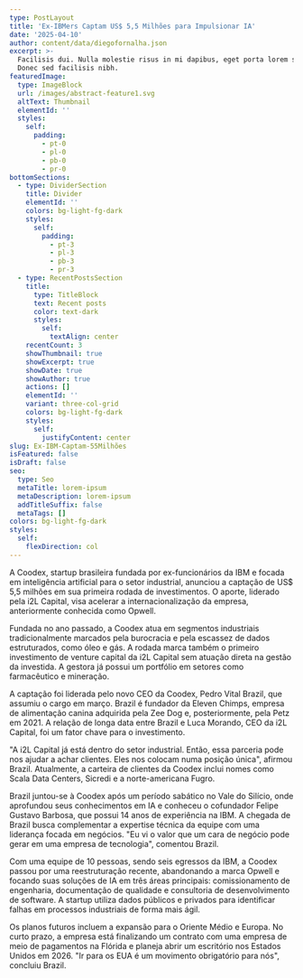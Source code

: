 ```yaml
---
type: PostLayout
title: 'Ex-IBMers Captam US$ 5,5 Milhões para Impulsionar IA'
date: '2025-04-10'
author: content/data/diegofornalha.json
excerpt: >-
  Facilisis dui. Nulla molestie risus in mi dapibus, eget porta lorem semper.
  Donec sed facilisis nibh.
featuredImage:
  type: ImageBlock
  url: /images/abstract-feature1.svg
  altText: Thumbnail
  elementId: ''
  styles:
    self:
      padding:
        - pt-0
        - pl-0
        - pb-0
        - pr-0
bottomSections:
  - type: DividerSection
    title: Divider
    elementId: ''
    colors: bg-light-fg-dark
    styles:
      self:
        padding:
          - pt-3
          - pl-3
          - pb-3
          - pr-3
  - type: RecentPostsSection
    title:
      type: TitleBlock
      text: Recent posts
      color: text-dark
      styles:
        self:
          textAlign: center
    recentCount: 3
    showThumbnail: true
    showExcerpt: true
    showDate: true
    showAuthor: true
    actions: []
    elementId: ''
    variant: three-col-grid
    colors: bg-light-fg-dark
    styles:
      self:
        justifyContent: center
slug: Ex-IBM-Captam-55Milhões
isFeatured: false
isDraft: false
seo:
  type: Seo
  metaTitle: lorem-ipsum
  metaDescription: lorem-ipsum
  addTitleSuffix: false
  metaTags: []
colors: bg-light-fg-dark
styles:
  self:
    flexDirection: col
---
```

A Coodex, startup brasileira fundada por ex-funcionários da IBM e focada em inteligência artificial para o setor industrial, anunciou a captação de US$ 5,5 milhões em sua primeira rodada de investimentos. O aporte, liderado pela i2L Capital, visa acelerar a internacionalização da empresa, anteriormente conhecida como Opwell.

Fundada no ano passado, a Coodex atua em segmentos industriais tradicionalmente marcados pela burocracia e pela escassez de dados estruturados, como óleo e gás. A rodada marca também o primeiro investimento de venture capital da i2L Capital sem atuação direta na gestão da investida. A gestora já possui um portfólio em setores como farmacêutico e mineração.

A captação foi liderada pelo novo CEO da Coodex, Pedro Vital Brazil, que assumiu o cargo em março. Brazil é fundador da Eleven Chimps, empresa de alimentação canina adquirida pela Zee Dog e, posteriormente, pela Petz em 2021. A relação de longa data entre Brazil e Luca Morando, CEO da i2L Capital, foi um fator chave para o investimento.

"A i2L Capital já está dentro do setor industrial. Então, essa parceria pode nos ajudar a achar clientes. Eles nos colocam numa posição única", afirmou Brazil. Atualmente, a carteira de clientes da Coodex inclui nomes como Scala Data Centers, Sicredi e a norte-americana Fugro.

Brazil juntou-se à Coodex após um período sabático no Vale do Silício, onde aprofundou seus conhecimentos em IA e conheceu o cofundador Felipe Gustavo Barbosa, que possui 14 anos de experiência na IBM. A chegada de Brazil busca complementar a expertise técnica da equipe com uma liderança focada em negócios. "Eu vi o valor que um cara de negócio pode gerar em uma empresa de tecnologia", comentou Brazil.

Com uma equipe de 10 pessoas, sendo seis egressos da IBM, a Coodex passou por uma reestruturação recente, abandonando a marca Opwell e focando suas soluções de IA em três áreas principais: comissionamento de engenharia, documentação de qualidade e consultoria de desenvolvimento de software. A startup utiliza dados públicos e privados para identificar falhas em processos industriais de forma mais ágil.

Os planos futuros incluem a expansão para o Oriente Médio e Europa. No curto prazo, a empresa está finalizando um contrato com uma empresa de meio de pagamentos na Flórida e planeja abrir um escritório nos Estados Unidos em 2026. "Ir para os EUA é um movimento obrigatório para nós", concluiu Brazil.
